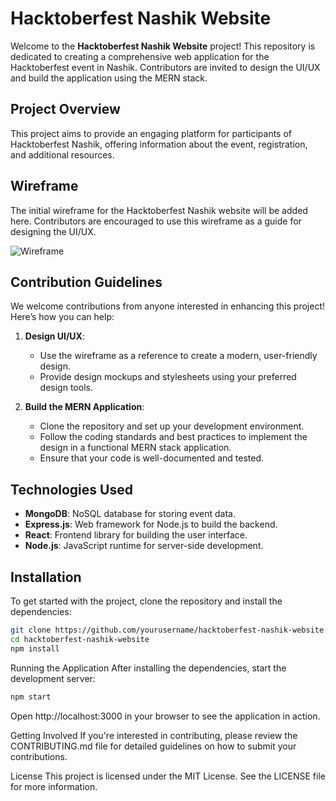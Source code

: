 # Hacktoberfest Nashik Website

Welcome to the **Hacktoberfest Nashik Website** project! This repository is dedicated to creating a comprehensive web application for the Hacktoberfest event in Nashik. Contributors are invited to design the UI/UX and build the application using the MERN stack.

## Project Overview

This project aims to provide an engaging platform for participants of Hacktoberfest Nashik, offering information about the event, registration, and additional resources. 

## Wireframe

The initial wireframe for the Hacktoberfest Nashik website will be added here. Contributors are encouraged to use this wireframe as a guide for designing the UI/UX.

![Wireframe](https://github.com/GDGC-MET/Hacktoberfest2024Nashik/blob/main/wireframe.png)  <!-- Replace with the actual path to your wireframe image -->

## Contribution Guidelines

We welcome contributions from anyone interested in enhancing this project! Here’s how you can help:

1. **Design UI/UX**: 
   - Use the wireframe as a reference to create a modern, user-friendly design.
   - Provide design mockups and stylesheets using your preferred design tools.

2. **Build the MERN Application**:
   - Clone the repository and set up your development environment.
   - Follow the coding standards and best practices to implement the design in a functional MERN stack application.
   - Ensure that your code is well-documented and tested.

## Technologies Used

- **MongoDB**: NoSQL database for storing event data.
- **Express.js**: Web framework for Node.js to build the backend.
- **React**: Frontend library for building the user interface.
- **Node.js**: JavaScript runtime for server-side development.

## Installation

To get started with the project, clone the repository and install the dependencies:

```bash
git clone https://github.com/yourusername/hacktoberfest-nashik-website.git
cd hacktoberfest-nashik-website
npm install
```
Running the Application
After installing the dependencies, start the development server:
```bash
npm start
```
Open http://localhost:3000 in your browser to see the application in action.

Getting Involved
If you're interested in contributing, please review the CONTRIBUTING.md file for detailed guidelines on how to submit your contributions.

License
This project is licensed under the MIT License. See the LICENSE file for more information.
